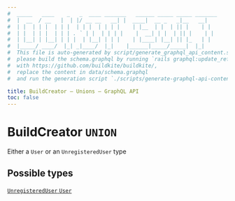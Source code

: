 ```yaml
---
#  _____   ____    _   _  ____ _______   ______ _____ _____ _______
#  |  __  / __   |  | |/ __ __   __| |  ____|  __ _   _|__   __|
#  | |  | | |  | | |  | | |  | | | |    | |__  | |  | || |    | |
#  | |  | | |  | | | . ` | |  | | | |    |  __| | |  | || |    | |
#  | |__| | |__| | | |  | |__| | | |    | |____| |__| || |_   | |
#  |_____/ ____/  |_| _|____/  |_|    |______|_____/_____|  |_|
#  This file is auto-generated by script/generate_graphql_api_content.sh,
#  please build the schema.graphql by running `rails graphql:update_reference_schema`
#  with https://github.com/buildkite/buildkite/,
#  replace the content in data/schema.graphql
#  and run the generation script `./scripts/generate-graphql-api-content.sh`.

title: BuildCreator – Unions – GraphQL API
toc: false
---
```


<!-- vale off -->
<h1 class="has-pills" data-algolia-exclude>
  BuildCreator
  <span class="pill pill--union pill--normal-case pill--large"><code>UNION</code></span>
</h1>
<!-- vale on -->

Either a `User` or an `UnregisteredUser` type

<h2 data-algolia-exclude>Possible types</h2>
<div><a href="/docs/apis/graphql/schemas/object/unregistereduser" class="pill pill--object pill--normal-case pill--large" title="Go to OBJECT UnregisteredUser">
  <code>UnregisteredUser</code>
</a>
<a href="/docs/apis/graphql/schemas/object/user" class="pill pill--object pill--normal-case pill--large" title="Go to OBJECT User">
  <code>User</code>
</a>
</div>
